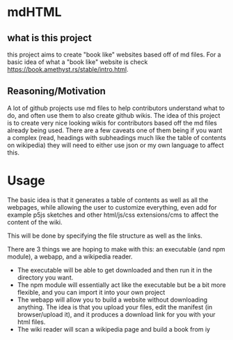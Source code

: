 # mdHTML

## what is this project
this project aims to create "book like" websites based off of md files. For a basic idea of what a "book like" website is check https://book.amethyst.rs/stable/intro.html.

## Reasoning/Motivation
A lot of github projects use md files to help contributors understand what to do, and often use them to also create github wikis. The idea of this project is to create very nice looking wikis for contributors based off the md files already being used. There are a few caveats one of them being if you want a complex (read, headings with subheadings much like the table of contents on wikipedia) they will need to either use json or my own language to affect this.

# Usage
The basic idea is that it generates a table of contents as well as all the webpages, while allowing the user to customize everything, even add for example p5js sketches and other html/js/css extensions/cms to affect the content of the wiki.

This will be done by specifying the file structure as well as the links.

There are 3 things we are hoping to make with this: an executable (and npm module), a webapp, and a wikipedia reader.

* The executable will be able to get downloaded and then run it in the directory you want.
* The npm module will essentially act like the executable but be a bit more flexible, and you can import it into your own project
* The webapp will allow you to build a website without downloading anything. The idea is that you upload your files, edit the manifest (in browser/upload it), and it produces
a download link for you with your html files.
* The wiki reader will scan a wikipedia page and build a book from iy
